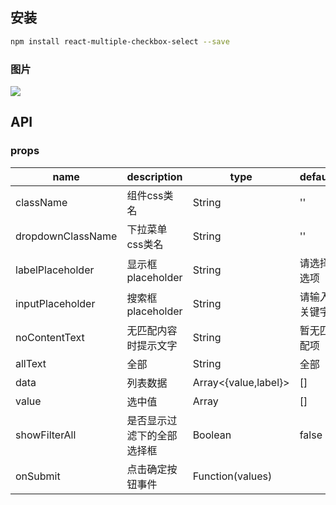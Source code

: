 
## 安装

```sh
npm install react-multiple-checkbox-select --save
```

### 图片
![](https://github.com/onfuns/react-multiple-select/raw/master/screenshots/react-select-demo.png)

## API

### props

| name     | description    | type     | default      |
|----------|----------------|----------|--------------|
|className | 组件css类名 | String | '' |
|dropdownClassName | 下拉菜单css类名 | String | '' |
|labelPlaceholder | 显示框placeholder | String | 请选择选项 |
|inputPlaceholder | 搜索框placeholder | String | 请输入关键字 |
|noContentText | 无匹配内容时提示文字 | String | 暂无匹配项 |
|allText | 全部 | String | 全部 |
|data | 列表数据 | Array<{value,label}> | [] |
|value | 选中值 | Array<value> | [] |
|showFilterAll | 是否显示过滤下的全部选择框 | Boolean | false |
|onSubmit | 点击确定按钮事件 | Function(values) | |
